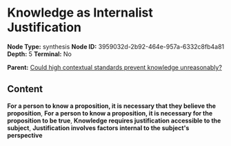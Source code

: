 # Knowledge as Internalist Justification

**Node Type:** synthesis
**Node ID:** 3959032d-2b92-464e-957a-6332c8fb4a81
**Depth:** 5
**Terminal:** No

**Parent:** [Could high contextual standards prevent knowledge unreasonably?](could-high-contextual-standards-prevent-knowledge-unreasonably-antithesis-46a88010-33a5-4b37-9df8-5f6e37f3acb5.md)

## Content

**For a person to know a proposition, it is necessary that they believe the proposition**, **For a person to know a proposition, it is necessary for the proposition to be true**, **Knowledge requires justification accessible to the subject**, **Justification involves factors internal to the subject's perspective**
